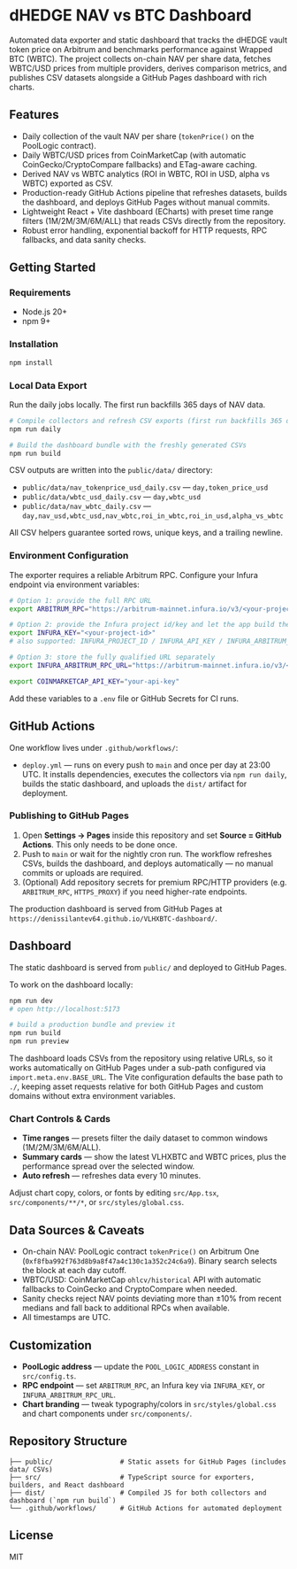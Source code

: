 # dHEDGE NAV vs BTC Dashboard

Automated data exporter and static dashboard that tracks the dHEDGE vault token price on Arbitrum and benchmarks performance against Wrapped BTC (WBTC). The project collects on-chain NAV per share data, fetches WBTC/USD prices from multiple providers, derives comparison metrics, and publishes CSV datasets alongside a GitHub Pages dashboard with rich charts.

## Features

- Daily collection of the vault NAV per share (`tokenPrice()` on the PoolLogic contract).
- Daily WBTC/USD prices from CoinMarketCap (with automatic CoinGecko/CryptoCompare fallbacks) and ETag-aware caching.
- Derived NAV vs WBTC analytics (ROI in WBTC, ROI in USD, alpha vs WBTC) exported as CSV.
- Production-ready GitHub Actions pipeline that refreshes datasets, builds the dashboard, and deploys GitHub Pages without manual commits.
- Lightweight React + Vite dashboard (ECharts) with preset time range filters (1M/2M/3M/6M/ALL) that reads CSVs directly from the repository.
- Robust error handling, exponential backoff for HTTP requests, RPC fallbacks, and data sanity checks.

## Getting Started

### Requirements

- Node.js 20+
- npm 9+

### Installation

```bash
npm install
```

### Local Data Export

Run the daily jobs locally. The first run backfills 365 days of NAV data.

```bash
# Compile collectors and refresh CSV exports (first run backfills 365 days)
npm run daily

# Build the dashboard bundle with the freshly generated CSVs
npm run build
```

CSV outputs are written into the `public/data/` directory:

- `public/data/nav_tokenprice_usd_daily.csv` — `day,token_price_usd`
- `public/data/wbtc_usd_daily.csv` — `day,wbtc_usd`
- `public/data/nav_wbtc_daily.csv` — `day,nav_usd,wbtc_usd,nav_wbtc,roi_in_wbtc,roi_in_usd,alpha_vs_wbtc`

All CSV helpers guarantee sorted rows, unique keys, and a trailing newline.

### Environment Configuration

The exporter requires a reliable Arbitrum RPC. Configure your Infura endpoint via environment variables:

```bash
# Option 1: provide the full RPC URL
export ARBITRUM_RPC="https://arbitrum-mainnet.infura.io/v3/<your-project-id>"

# Option 2: provide the Infura project id/key and let the app build the URL
export INFURA_KEY="<your-project-id>"
# also supported: INFURA_PROJECT_ID / INFURA_API_KEY / INFURA_ARBITRUM_KEY

# Option 3: store the fully qualified URL separately
export INFURA_ARBITRUM_RPC_URL="https://arbitrum-mainnet.infura.io/v3/<your-project-id>"

export COINMARKETCAP_API_KEY="your-api-key"
```

Add these variables to a `.env` file or GitHub Secrets for CI runs.


## GitHub Actions

One workflow lives under `.github/workflows/`:

- `deploy.yml` — runs on every push to `main` and once per day at 23:00 UTC. It installs dependencies, executes the collectors via `npm run daily`, builds the static dashboard, and uploads the `dist/` artifact for deployment.


### Publishing to GitHub Pages

1. Open **Settings → Pages** inside this repository and set **Source = GitHub Actions**. This only needs to be done once.
2. Push to `main` or wait for the nightly cron run. The workflow refreshes CSVs, builds the dashboard, and deploys automatically — no manual commits or uploads are required.
3. (Optional) Add repository secrets for premium RPC/HTTP providers (e.g. `ARBITRUM_RPC`, `HTTPS_PROXY`) if you need higher-rate endpoints.

The production dashboard is served from GitHub Pages at `https://denissilantev64.github.io/VLHXBTC-dashboard/`.

## Dashboard

The static dashboard is served from `public/` and deployed to GitHub Pages.

To work on the dashboard locally:

```bash
npm run dev
# open http://localhost:5173

# build a production bundle and preview it
npm run build
npm run preview
```

The dashboard loads CSVs from the repository using relative URLs, so it works automatically on GitHub Pages under a sub-path configured via `import.meta.env.BASE_URL`. The Vite configuration defaults the base path to `./`, keeping asset requests relative for both GitHub Pages and custom domains without extra environment variables.

### Chart Controls & Cards

- **Time ranges** — presets filter the daily dataset to common windows (1M/2M/3M/6M/ALL).
- **Summary cards** — show the latest VLHXBTC and WBTC prices, plus the performance spread over the selected window.
- **Auto refresh** — refreshes data every 10 minutes.

Adjust chart copy, colors, or fonts by editing `src/App.tsx`, `src/components/**/*`, or `src/styles/global.css`.

## Data Sources & Caveats

- On-chain NAV: PoolLogic contract `tokenPrice()` on Arbitrum One (`0xf8fba992f763d8b9a8f47a4c130c1a352c24c6a9`). Binary search selects the block at each day cutoff.
- WBTC/USD: CoinMarketCap `ohlcv/historical` API with automatic fallbacks to CoinGecko and CryptoCompare when needed.
- Sanity checks reject NAV points deviating more than ±10% from recent medians and fall back to additional RPCs when available.
- All timestamps are UTC.

## Customization

- **PoolLogic address** — update the `POOL_LOGIC_ADDRESS` constant in `src/config.ts`.
- **RPC endpoint** — set `ARBITRUM_RPC`, an Infura key via `INFURA_KEY`, or `INFURA_ARBITRUM_RPC_URL`.
- **Chart branding** — tweak typography/colors in `src/styles/global.css` and chart components under `src/components/`.

## Repository Structure

```
├── public/                 # Static assets for GitHub Pages (includes data/ CSVs)
├── src/                    # TypeScript source for exporters, builders, and React dashboard
├── dist/                   # Compiled JS for both collectors and dashboard (`npm run build`)
└── .github/workflows/      # GitHub Actions for automated deployment

```

## License

MIT
